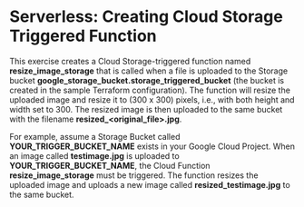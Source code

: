 # Serverless: Creating Cloud Storage Triggered Function

This exercise creates a Cloud Storage-triggered function named **resize_image_storage** that is called when a file is uploaded to the Storage bucket **google_storage_bucket.storage_triggered_bucket** (the bucket is created in the sample Terraform configuration). The function will resize the uploaded image and resize it to (300 x 300) pixels, i.e., with both height and width set to 300. The resized image is then uploaded to the same bucket with the filename **resized_<original_file>.jpg**.

For example, assume a Storage Bucket called **YOUR_TRIGGER_BUCKET_NAME** exists in your Google Cloud Project. When an image called **testimage.jpg** is uploaded to **YOUR_TRIGGER_BUCKET_NAME**, the Cloud Function **resize_image_storage** must be triggered. The function resizes the uploaded image and uploads a new image called **resized_testimage.jpg** to the same bucket.
